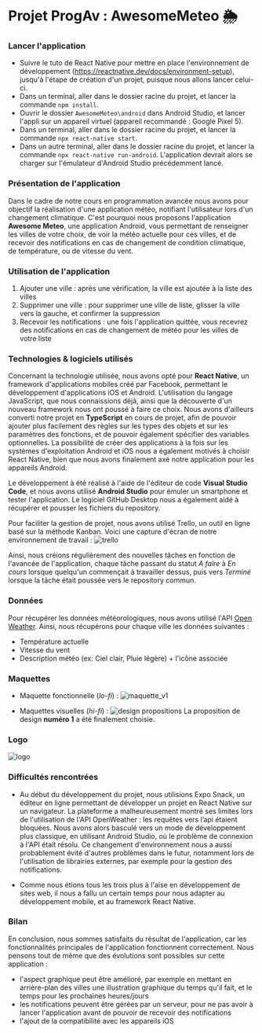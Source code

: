 # Projet ProgAv : AwesomeMeteo 🌦️


### Lancer l'application
- Suivre le tuto de React Native pour mettre en place l'environnement de développement (https://reactnative.dev/docs/environment-setup), jusqu'à l'étape de création d'un projet, puisque nous allons lancer celui-ci.
- Dans un terminal, aller dans le dossier racine du projet, et lancer la commande `npm install`.
- Ouvrir le dossier `AwesomeMeteo\android` dans Android Studio, et lancer l'appli sur un appareil virtuel (appareil recommandé : Google Pixel 5).
- Dans un terminal, aller dans le dossier racine du projet, et lancer la commande `npx react-native start`.
- Dans un autre terminal, aller dans le dossier racine du projet, et lancer la commande `npx react-native run-android`.
L'application devrait alors se charger sur l'émulateur d'Android Studio précédemment lancé.


### Présentation de l'application
Dans le cadre de notre cours en programmation avancée nous avons pour objectif la réalisation d'une application météo, notifiant l'utilisateur lors d'un changement climatique.
C'est pourquoi nous proposons l'application **Awesome Meteo**, une application Android, vous permettant de renseigner les villes de votre choix, de voir la météo actuelle pour ces villes, et de recevoir des notifications en cas de changement de condition climatique, de température, ou de vitesse du vent.


### Utilisation de l'application
1. Ajouter une ville : après une vérification, la ville est ajoutée à la liste des villes
2. Supprimer une ville : pour supprimer une ville de liste, glisser la ville vers la gauche, et confirmer la suppression
3. Recevoir les notifications : une fois l'application quittée, vous recevrez des notifications en cas de changement de météo pour les villes de votre liste


### Technologies & logiciels utilisés
Concernant la technologie utilisée, nous avons opté pour **React Native**, un framework d'applications mobiles créé par Facebook, permettant le développement d'applications iOS et Android. L'utilisation du langage JavaScript, que nous connaissions déjà, ainsi que la découverte d'un nouveau framework nous ont poussé à faire ce choix.
Nous avons d'ailleurs converti notre projet en **TypeScript** en cours de projet, afin de pouvoir ajouter plus facilement des règles sur les types des objets et sur les paramètres des fonctions, et de pouvoir également spécifier des variables optionnelles.
La possibilité de créer des applications à la fois sur les systèmes d'exploitation Android et iOS nous a également motivés à choisir React Native, bien que nous avons finalement axé notre application pour les appareils Android.

Le développement à été réalisé à l'aide de l'éditeur de code **Visual Studio Code**, et nous avons utilisé **Android Studio** pour émuler un smartphone et tester l'application.
Le logiciel GitHub Desktop nous a également aidé à récupérer et pousser les fichiers du repository.

Pour faciliter la gestion de projet, nous avons utilisé Trello, un outil en ligne basé sur la méthode Kanban. Voici une capture d'écran de notre environnement de travail :
![trello](https://user-images.githubusercontent.com/103774810/214683170-d733966c-846d-4b05-9d30-6e38b01ee6b4.png)

Ainsi, nous créions régulièrement des nouvelles tâches en fonction de l'avancée de l'application, chaque tâche passant du statut *A faire* à *En cours* lorsque quelqu'un commençait à travailler dessus, puis vers *Terminé* lorsque la tâche était poussée vers le repository commun.


### Données 
Pour récupérer les données météorologiques, nous avons utilisé l'API [Open Weather](https://openweathermap.org/api). 
Ainsi, nous récupérons pour chaque ville les données suivantes : 
- Température actuelle
- Vitesse du vent
- Description météo (ex: Ciel clair, Pluie légère) + l'icône associée


### Maquettes
- Maquette fonctionnelle (*lo-fi*) :
![maquette_v1](https://user-images.githubusercontent.com/103774810/212537857-6386f45f-feb5-4585-b3bb-0d157fd49306.png)

- Maquettes visuelles (*hi-fi*) :
![design propositions](https://user-images.githubusercontent.com/103774810/212537862-f9cc762f-8c1a-4838-a494-231589672d84.png)
La proposition de design **numéro 1** a été finalement choisie.


### Logo
![logo](https://user-images.githubusercontent.com/103774810/214698870-e2bc10ba-5cf2-4c0c-89fa-8ff412e8f555.png)


### Difficultés rencontrées
- Au début du développement du projet, nous utilisions Expo Snack, un éditeur en ligne permettant de développer un projet en React Native sur un navigateur. La plateforme a malheureusement montré ses limites lors de l'utilisation de l'API OpenWeather : les requêtes vers l’api étaient bloquées. Nous avons alors basculé vers un mode de développement plus classique, en utilisant Android Studio, où le problème de connexion à l'API était résolu. Ce changement d'environnement nous a aussi probablement évité d'autres problèmes dans le futur, notamment lors de l'utilisation de librairies externes, par exemple pour la gestion des notifications.

- Comme nous étions tous les trois plus à l'aise en développement de sites web, il nous a fallu un certain temps pour nous adapter au développement mobile, et au framework React Native.


### Bilan 
En conclusion, nous sommes satisfaits du résultat de l'application, car les fonctionnalités principales de l'application fonctionnent correctement.
Nous pensons tout de même que des évolutions sont possibles sur cette application : 
- l'aspect graphique peut être amélioré, par exemple en mettant en arrière-plan des villes une illustration graphique du temps qu'il fait, et le temps pour les prochaines heures/jours
- les notifications peuvent être gérées par un serveur, pour ne pas avoir à lancer l'application avant de pouvoir de recevoir des notifications
- l'ajout de la compatibilité avec les appareils iOS
